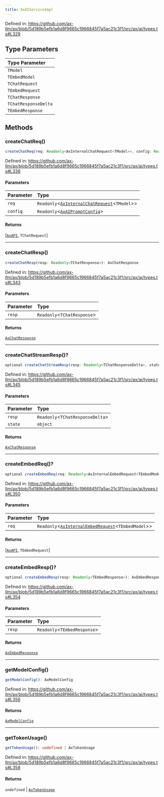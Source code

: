 ```yaml
---
title: AxAIServiceImpl
---
```


Defined in: https://github.com/ax-llm/ax/blob/5d189b5efb1a6d8f9665c1966845f7a5ac21c3f1/src/ax/ai/types.ts#L329

## Type Parameters

| Type Parameter |
| :------ |
| `TModel` |
| `TEmbedModel` |
| `TChatRequest` |
| `TEmbedRequest` |
| `TChatResponse` |
| `TChatResponseDelta` |
| `TEmbedResponse` |

## Methods

<a id="createChatReq"></a>

### createChatReq()

```ts
createChatReq(req: Readonly<AxInternalChatRequest<TModel>>, config: Readonly<AxAIPromptConfig>): [AxAPI, TChatRequest]
```

Defined in: https://github.com/ax-llm/ax/blob/5d189b5efb1a6d8f9665c1966845f7a5ac21c3f1/src/ax/ai/types.ts#L338

#### Parameters

| Parameter | Type |
| :------ | :------ |
| `req` | `Readonly`\<[`AxInternalChatRequest`](/api/#03-apidocs/typealiasaxinternalchatrequest)\<`TModel`\>\> |
| `config` | `Readonly`\<[`AxAIPromptConfig`](/api/#03-apidocs/typealiasaxaipromptconfig)\> |

#### Returns

\[[`AxAPI`](/api/#03-apidocs/interfaceaxapi), `TChatRequest`\]

***

<a id="createChatResp"></a>

### createChatResp()

```ts
createChatResp(resp: Readonly<TChatResponse>): AxChatResponse
```

Defined in: https://github.com/ax-llm/ax/blob/5d189b5efb1a6d8f9665c1966845f7a5ac21c3f1/src/ax/ai/types.ts#L343

#### Parameters

| Parameter | Type |
| :------ | :------ |
| `resp` | `Readonly`\<`TChatResponse`\> |

#### Returns

[`AxChatResponse`](/api/#03-apidocs/typealiasaxchatresponse)

***

<a id="createChatStreamResp"></a>

### createChatStreamResp()?

```ts
optional createChatStreamResp(resp: Readonly<TChatResponseDelta>, state: object): AxChatResponse
```

Defined in: https://github.com/ax-llm/ax/blob/5d189b5efb1a6d8f9665c1966845f7a5ac21c3f1/src/ax/ai/types.ts#L345

#### Parameters

| Parameter | Type |
| :------ | :------ |
| `resp` | `Readonly`\<`TChatResponseDelta`\> |
| `state` | `object` |

#### Returns

[`AxChatResponse`](/api/#03-apidocs/typealiasaxchatresponse)

***

<a id="createEmbedReq"></a>

### createEmbedReq()?

```ts
optional createEmbedReq(req: Readonly<AxInternalEmbedRequest<TEmbedModel>>): [AxAPI, TEmbedRequest]
```

Defined in: https://github.com/ax-llm/ax/blob/5d189b5efb1a6d8f9665c1966845f7a5ac21c3f1/src/ax/ai/types.ts#L350

#### Parameters

| Parameter | Type |
| :------ | :------ |
| `req` | `Readonly`\<[`AxInternalEmbedRequest`](/api/#03-apidocs/typealiasaxinternalembedrequest)\<`TEmbedModel`\>\> |

#### Returns

\[[`AxAPI`](/api/#03-apidocs/interfaceaxapi), `TEmbedRequest`\]

***

<a id="createEmbedResp"></a>

### createEmbedResp()?

```ts
optional createEmbedResp(resp: Readonly<TEmbedResponse>): AxEmbedResponse
```

Defined in: https://github.com/ax-llm/ax/blob/5d189b5efb1a6d8f9665c1966845f7a5ac21c3f1/src/ax/ai/types.ts#L354

#### Parameters

| Parameter | Type |
| :------ | :------ |
| `resp` | `Readonly`\<`TEmbedResponse`\> |

#### Returns

[`AxEmbedResponse`](/api/#03-apidocs/typealiasaxembedresponse)

***

<a id="getModelConfig"></a>

### getModelConfig()

```ts
getModelConfig(): AxModelConfig
```

Defined in: https://github.com/ax-llm/ax/blob/5d189b5efb1a6d8f9665c1966845f7a5ac21c3f1/src/ax/ai/types.ts#L356

#### Returns

[`AxModelConfig`](/api/#03-apidocs/typealiasaxmodelconfig)

***

<a id="getTokenUsage"></a>

### getTokenUsage()

```ts
getTokenUsage(): undefined | AxTokenUsage
```

Defined in: https://github.com/ax-llm/ax/blob/5d189b5efb1a6d8f9665c1966845f7a5ac21c3f1/src/ax/ai/types.ts#L358

#### Returns

`undefined` \| [`AxTokenUsage`](/api/#03-apidocs/typealiasaxtokenusage)
